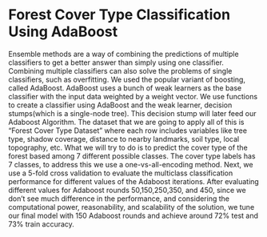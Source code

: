 # Forest Cover Type Classification Using AdaBoost

Ensemble methods are a way of combining the predictions of multiple classifiers to get a better answer than simply using one classifier. Combining multiple classifiers can also solve the problems of single classifiers, such as overfitting. We used the popular variant of boosting, called AdaBoost. AdaBoost uses a bunch of weak learners as the base classifier with the input data weighted by a weight vector. We use functions to create a classifier using AdaBoost and the weak learner, decision stumps(which is a single-node tree). This decision stump will later feed our Adaboost Algorithm. The dataset that we are going to apply all of this is “Forest Cover Type Dataset” where each row includes variables like tree type, shadow coverage, distance to nearby landmarks, soil type, local topography, etc. What we will try to do is to predict the cover type of the forest based among 7 different possible classes. The cover type labels has 7 classes, to address this we use a one-vs-all-encoding method. Next, we use a 5-fold cross validation to evaluate the multiclass classification performance for different values of the Adaboost iterations. After evaluating different values for Adaboost  rounds 50,150,250,350, and 450, since we don’t see much difference in the performance, and considering the computational power, reasonability, and scalability of the solution, we tune our final model with 150 Adaboost rounds and achieve around 72% test and 73% train accuracy.
